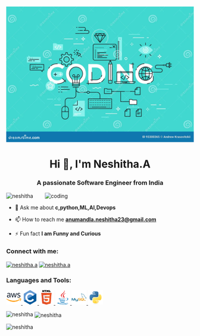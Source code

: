 ![logo](https://github.com/Neshitha/Neshitha/blob/main/banner.png)
<h1 align="center">Hi 👋, I'm Neshitha.A</h1>
<h3 align="center">A passionate Software Engineer from India</h3>
<img align="right" alt="coding" width="400" src="https://user-images.githubusercontent.com/55389276/140866485-8fb1c876-9a8f-4d6a-98dc-08c4981eaf70.gif">

<p align="left"> <img src="https://komarev.com/ghpvc/?username=neshitha&label=Profile%20views&color=0e75b6&style=flat" alt="neshitha" /> </p>

- 💬 Ask me about **c,python,ML,AI,Devops**

- 📫 How to reach me **anumandla.neshitha23@gmail.com**

- ⚡ Fun fact **I am Funny and Curious**

<h3 align="left">Connect with me:</h3>
<p align="left">
<a href="https://linkedin.com/in/neshitha.a" target="blank"><img align="center" src="https://raw.githubusercontent.com/rahuldkjain/github-profile-readme-generator/master/src/images/icons/Social/linked-in-alt.svg" alt="neshitha.a" height="30" width="40" /></a>
<a href="https://kaggle.com/neshitha.a" target="blank"><img align="center" src="https://raw.githubusercontent.com/rahuldkjain/github-profile-readme-generator/master/src/images/icons/Social/kaggle.svg" alt="neshitha.a" height="30" width="40" /></a>
</p>

<h3 align="left">Languages and Tools:</h3>
<p align="left"> <a href="https://aws.amazon.com" target="_blank" rel="noreferrer"> <img src="https://raw.githubusercontent.com/devicons/devicon/master/icons/amazonwebservices/amazonwebservices-original-wordmark.svg" alt="aws" width="40" height="40"/> </a> <a href="https://www.cprogramming.com/" target="_blank" rel="noreferrer"> <img src="https://raw.githubusercontent.com/devicons/devicon/master/icons/c/c-original.svg" alt="c" width="40" height="40"/> </a> <a href="https://www.w3.org/html/" target="_blank" rel="noreferrer"> <img src="https://raw.githubusercontent.com/devicons/devicon/master/icons/html5/html5-original-wordmark.svg" alt="html5" width="40" height="40"/> </a> <a href="https://www.java.com" target="_blank" rel="noreferrer"> <img src="https://raw.githubusercontent.com/devicons/devicon/master/icons/java/java-original.svg" alt="java" width="40" height="40"/> </a> <a href="https://www.mysql.com/" target="_blank" rel="noreferrer"> <img src="https://raw.githubusercontent.com/devicons/devicon/master/icons/mysql/mysql-original-wordmark.svg" alt="mysql" width="40" height="40"/> </a> <a href="https://www.python.org" target="_blank" rel="noreferrer"> <img src="https://raw.githubusercontent.com/devicons/devicon/master/icons/python/python-original.svg" alt="python" width="40" height="40"/> </a> </p>

<p><img align="left" src="https://github-readme-stats.vercel.app/api/top-langs?username=neshitha&show_icons=true&locale=en&layout=compact" alt="neshitha" /></p>

<p>&nbsp;<img align="center" src="https://github-readme-stats.vercel.app/api?username=neshitha&show_icons=true&locale=en" alt="neshitha" /></p>

<p><img align="center" src="https://github-readme-streak-stats.herokuapp.com/?user=neshitha&" alt="neshitha" /></p>
